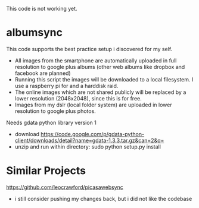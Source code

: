This code is not working yet.

# albumsync
This code supports the best practice setup i discovered for my self.
* All images from the smartphone are automatically uploaded in full resolution to google plus albums (other web albums like dropbox and facebook are planned)
* Running this script the images will be downloaded to a local filesystem. I use a raspberry pi for and a harddisk raid.
* The online images which are not shared publicly will be replaced by a lower resolution (2048x2048), since this is for free.
* Images from my dslr (local folder system) are uploaded in lower resolution to google plus photos.

Needs gdata python library version 1
* download https://code.google.com/p/gdata-python-client/downloads/detail?name=gdata-1.3.3.tar.gz&can=2&q=
* unzip and run within directory: sudo python setup.py install

# Similar Projects
https://github.com/leocrawford/picasawebsync
* i still consider pushing my changes back, but i did not like the codebase

